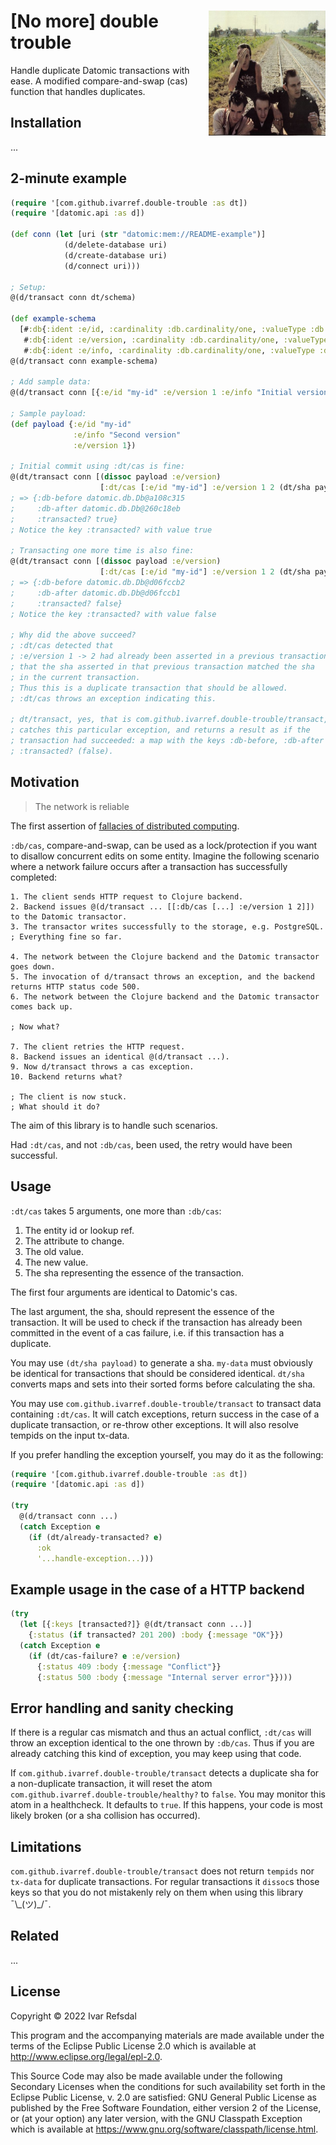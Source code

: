 # <img align="right" src="the_clash.png" width="187" height="200"> [No more] double trouble

Handle duplicate Datomic transactions with ease.
A modified compare-and-swap (cas) function that handles duplicates.

## Installation

...

## 2-minute example

```clojure
(require '[com.github.ivarref.double-trouble :as dt])
(require '[datomic.api :as d])

(def conn (let [uri (str "datomic:mem://README-example")]
            (d/delete-database uri)
            (d/create-database uri)
            (d/connect uri)))

; Setup:
@(d/transact conn dt/schema)

(def example-schema
  [#:db{:ident :e/id, :cardinality :db.cardinality/one, :valueType :db.type/string :unique :db.unique/identity}
   #:db{:ident :e/version, :cardinality :db.cardinality/one, :valueType :db.type/long}
   #:db{:ident :e/info, :cardinality :db.cardinality/one, :valueType :db.type/string}])
@(d/transact conn example-schema)

; Add sample data:
@(d/transact conn [{:e/id "my-id" :e/version 1 :e/info "Initial version"}])

; Sample payload:
(def payload {:e/id "my-id"
              :e/info "Second version"
              :e/version 1})

; Initial commit using :dt/cas is fine:
@(dt/transact conn [(dissoc payload :e/version)
                    [:dt/cas [:e/id "my-id"] :e/version 1 2 (dt/sha payload)]])
; => {:db-before datomic.db.Db@a108c315
;     :db-after datomic.db.Db@260c18eb
;     :transacted? true}
; Notice the key :transacted? with value true

; Transacting one more time is also fine:
@(dt/transact conn [(dissoc payload :e/version)
                    [:dt/cas [:e/id "my-id"] :e/version 1 2 (dt/sha payload)]])
; => {:db-before datomic.db.Db@d06fccb2
;     :db-after datomic.db.Db@d06fccb1
;     :transacted? false}
; Notice the key :transacted? with value false

; Why did the above succeed?
; :dt/cas detected that
; :e/version 1 -> 2 had already been asserted in a previous transaction and
; that the sha asserted in that previous transaction matched the sha
; in the current transaction.
; Thus this is a duplicate transaction that should be allowed.
; :dt/cas throws an exception indicating this.

; dt/transact, yes, that is com.github.ivarref.double-trouble/transact,
; catches this particular exception, and returns a result as if the
; transaction had succeeded: a map with the keys :db-before, :db-after and
; :transacted? (false).
```

## Motivation

> The network is reliable

The first assertion of [fallacies of distributed computing](https://en.wikipedia.org/wiki/Fallacies_of_distributed_computing).

`:db/cas`, compare-and-swap, can be used as a lock/protection
if you want to disallow concurrent edits on some entity.
Imagine the following scenario where a network failure
occurs after a transaction has successfully completed:

```
1. The client sends HTTP request to Clojure backend.
2. Backend issues @(d/transact ... [[:db/cas [...] :e/version 1 2]]) to the Datomic transactor.
3. The transactor writes successfully to the storage, e.g. PostgreSQL.
; Everything fine so far.

4. The network between the Clojure backend and the Datomic transactor goes down.
5. The invocation of d/transact throws an exception, and the backend returns HTTP status code 500.
6. The network between the Clojure backend and the Datomic transactor comes back up.

; Now what?

7. The client retries the HTTP request.
8. Backend issues an identical @(d/transact ...).
9. Now d/transact throws a cas exception.
10. Backend returns what?

; The client is now stuck.
; What should it do?
```

The aim of this library is to handle such scenarios.

Had `:dt/cas`, and not `:db/cas`, been used, the retry would have
been successful.

## Usage

`:dt/cas` takes 5 arguments, one more than `:db/cas`:
1. The entity id or lookup ref.
2. The attribute to change.
3. The old value.
4. The new value.
5. The sha representing the essence of the transaction.

The first four arguments are identical to Datomic's cas.

The last argument, the sha, should represent the essence of the transaction. 
It will be used to check if the transaction has already been committed in
the event of a cas failure, i.e. if this transaction has a duplicate.

You may use `(dt/sha payload)` to generate a sha. `my-data` must obviously
be identical for transactions that should be considered identical.
`dt/sha` converts maps and sets into their sorted forms before
calculating the sha.

You may use `com.github.ivarref.double-trouble/transact` to transact data
containing `:dt/cas`. It will catch exceptions, return success in the
case of a duplicate transaction, or re-throw other exceptions.
It will also resolve tempids on the input tx-data.

If you prefer handling the exception yourself, you may do it as the following:
```clojure
(require '[com.github.ivarref.double-trouble :as dt])
(require '[datomic.api :as d])

(try
  @(d/transact conn ...)
  (catch Exception e
    (if (dt/already-transacted? e)
      :ok
      '...handle-exception...)))
```

## Example usage in the case of a HTTP backend

```clojure
(try
  (let [{:keys [transacted?]} @(dt/transact conn ...)]
    {:status (if transacted? 201 200) :body {:message "OK"}})
  (catch Exception e
    (if (dt/cas-failure? e :e/version)
      {:status 409 :body {:message "Conflict"}}
      {:status 500 :body {:message "Internal server error"}})))
```


## Error handling and sanity checking

If there is a regular cas mismatch and thus an actual conflict, `:dt/cas`
will throw an exception identical to the one thrown by `:db/cas`.
Thus if you are already catching this kind of exception, you may keep
using that code.

If `com.github.ivarref.double-trouble/transact` detects a duplicate sha
for a non-duplicate transaction, it will reset the atom
`com.github.ivarref.double-trouble/healthy?` to `false`.
You may monitor this atom in a healthcheck. It defaults to `true`.
If this happens, your code is most likely broken (or a sha collision
has occurred).

## Limitations

`com.github.ivarref.double-trouble/transact` does not return
`tempids` nor `tx-data` for duplicate transactions. For regular
transactions it `dissoc`s those keys so that you do not mistakenly
rely on them when using this library ¯\\\_(ツ)\_/¯.

## Related

...

## License

Copyright © 2022 Ivar Refsdal

This program and the accompanying materials are made available under the terms of the Eclipse Public License 2.0 which is available at http://www.eclipse.org/legal/epl-2.0.

This Source Code may also be made available under the following Secondary Licenses when the conditions for such availability set forth in the Eclipse Public License, v. 2.0 are satisfied: GNU General Public License as published by the Free Software Foundation, either version 2 of the License, or (at your option) any later version, with the GNU Classpath Exception which is available at https://www.gnu.org/software/classpath/license.html.
